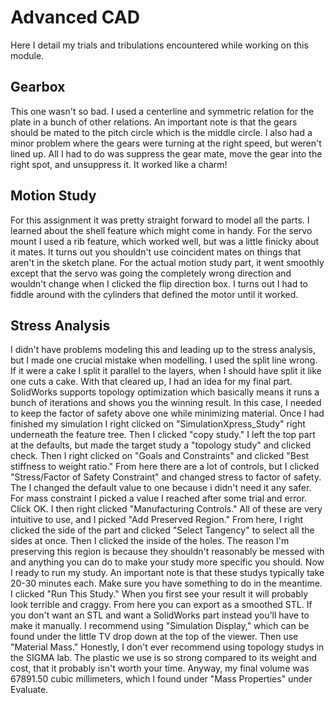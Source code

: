 # Advanced CAD
Here I detail my trials and tribulations encountered while working on this module.

## Gearbox
This one wasn't so bad. I used a centerline and symmetric relation for the plate in a bunch of other relations. An important note is that the gears should be mated to the pitch circle which is the middle circle. I also had a minor problem where the gears were turning at the right speed, but weren't lined up. All I had to do was suppress the gear mate, move the gear into the right spot, and unsuppress it. It worked like a charm!
## Motion Study
For this assignment it was pretty straight forward to model all the parts. I learned about the shell feature which might come in handy. For the servo mount I used a rib feature, which worked well, but was a little finicky about it mates. It turns out you shouldn't use coincident mates on things that aren't in the sketch plane. For the actual motion study part, it went smoothly except that the servo was going the completely wrong direction and wouldn't change when I clicked the flip direction box. I turns out I had to fiddle around with the cylinders that defined the motor until it worked.
## Stress Analysis
I didn't have problems modeling this and leading up to the stress analysis, but I made one crucial mistake when modelling. I used the split line wrong. If it were a cake I split it parallel to the layers, when I should have split it like one cuts a cake. With that cleared up, I had an idea for my final part. SolidWorks supports topology optimization which basically means it runs a bunch of iterations and shows you the winning result. In this case, I needed to keep the factor of safety above one while minimizing material. Once I had finished my simulation I right clicked on "SimulationXpress_Study" right underneath the feature tree. Then I clicked "copy study." I left the top part at the defaults, but made the target study a "topology study" and clicked check. Then I right clicked on "Goals and Constraints" and clicked "Best stiffness to weight ratio." From here there are a lot of controls, but I clicked "Stress/Factor of Safety Constraint" and changed stress to factor of safety. The I changed the default value to one because i didn't need it any safer. For mass constraint I picked a value I reached after some trial and error. Click OK. I then right clicked "Manufacturing Controls." All of these are very intuitive to use, and I picked "Add Preserved Region." From here, I right clicked the side of the part and clicked "Select Tangency" to select all the sides at once. Then I clicked the inside of the holes. The reason I'm preserving this region is because they shouldn't reasonably be messed with and anything you can do to make your study more specific you should. Now I ready to run my study. An important note is that these studys typically take 20-30 minutes each. Make sure you have something to do in the meantime. I clicked "Run This Study." When you first see your result it will probably look terrible and craggy. From here you can export as a smoothed STL. If you don't want an STL and want a SolidWorks part instead you'll have to make it manually. I recommend using "Simulation Display," which can be found under the little TV drop down at the top of the viewer. Then use "Material Mass." Honestly, I don't ever recommend using topology studys in the SIGMA lab. The plastic we use is so strong compared to its weight and cost, that it probably isn't worth your time. Anyway, my final volume was 67891.50 cubic millimeters, which I found under "Mass Properties" under Evaluate.
